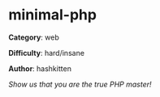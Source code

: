 minimal-php
============

**Category**: web

**Difficulty**: hard/insane

**Author**: hashkitten

_Show us that you are the true PHP master!_
